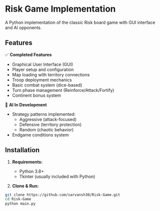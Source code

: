 # Risk Game Implementation

A Python implementation of the classic Risk board game with GUI interface and AI opponents.

## Features

✅ **Completed Features**
- Graphical User Interface (GUI)
- Player setup and configuration
- Map loading with territory connections
- Troop deployment mechanics
- Basic combat system (dice-based)
- Turn phase management (Reinforce/Attack/Fortify)
- Continent bonus system

🤖 **AI In Development**
- Strategy patterns implemented:
  - Aggressive (attack-focused)
  - Defensive (territory protection)
  - Random (chaotic behavior)
- Endgame conditions system

## Installation

1. **Requirements:**
   - Python 3.8+
   - Tkinter (usually included with Python)

2. **Clone & Run:**
```bash
git clone https://github.com/sarvansh30/Risk-Game.git
cd Risk-Game
python main.py
